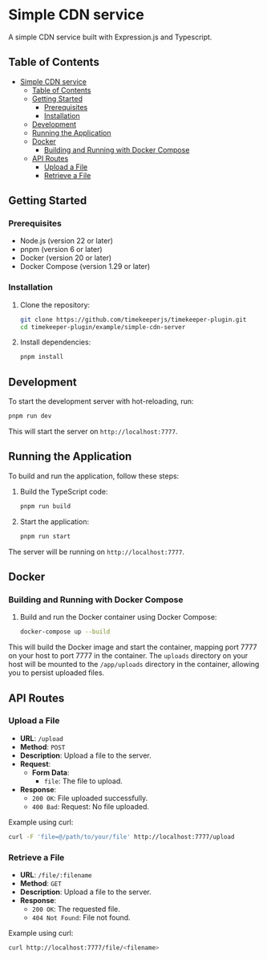 # Simple CDN service

A simple CDN service built with Expression.js and Typescript.

## Table of Contents

- [Simple CDN service](#simple-cdn-service)
  - [Table of Contents](#table-of-contents)
  - [Getting Started](#getting-started)
    - [Prerequisites](#prerequisites)
    - [Installation](#installation)
  - [Development](#development)
  - [Running the Application](#running-the-application)
  - [Docker](#docker)
    - [Building and Running with Docker Compose](#building-and-running-with-docker-compose)
  - [API Routes](#api-routes)
    - [Upload a File](#upload-a-file)
    - [Retrieve a File](#retrieve-a-file)

## Getting Started

### Prerequisites

- Node.js (version 22 or later)
- pnpm (version 6 or later)
- Docker (version 20 or later)
- Docker Compose (version 1.29 or later)

### Installation

1. Clone the repository:

   ```sh
   git clone https://github.com/timekeeperjs/timekeeper-plugin.git
   cd timekeeper-plugin/example/simple-cdn-server
   ```

2. Install dependencies:

    ```sh
    pnpm install
    ```

## Development

To start the development server with hot-reloading, run:

```sh
pnpm run dev
```

This will start the server on `http://localhost:7777`.

## Running the Application

To build and run the application, follow these steps:

1. Build the TypeScript code:

   ```sh
   pnpm run build
   ```

2. Start the application:

   ```sh
   pnpm run start
   ```

The server will be running on `http://localhost:7777`.

## Docker

### Building and Running with Docker Compose

1. Build and run the Docker container using Docker Compose:

    ```sh
    docker-compose up --build
    ```

This will build the Docker image and start the container, mapping port 7777 on your host to port 7777 in the container. The `uploads` directory on your host will be mounted to the `/app/uploads` directory in the container, allowing you to persist uploaded files.

## API Routes

### Upload a File

- **URL**: `/upload`
- **Method**: `POST`
- **Description**: Upload a file to the server.
- **Request**:
  - **Form Data**:
    - `file`: The file to upload.
- **Response**:
  - `200 OK`: File uploaded successfully.
  - `400 Bad`: Request: No file uploaded.

Example using curl:

```sh
curl -F 'file=@/path/to/your/file' http://localhost:7777/upload
```

### Retrieve a File

- **URL**: `/file/:filename`
- **Method**: `GET`
- **Description**: Upload a file to the server.
- **Response**:
  - `200 OK`: The requested file.
  - `404 Not Found`: File not found.

Example using curl:

```sh
curl http://localhost:7777/file/<filename>
```